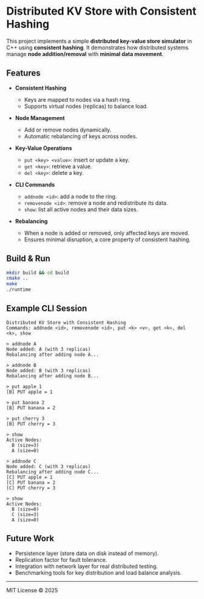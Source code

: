 # Distributed KV Store with Consistent Hashing

This project implements a simple **distributed key-value store simulator** in C++ using **consistent hashing**.
It demonstrates how distributed systems manage **node addition/removal** with **minimal data movement**.

## Features

* **Consistent Hashing**

  * Keys are mapped to nodes via a hash ring.
  * Supports virtual nodes (replicas) to balance load.
* **Node Management**

  * Add or remove nodes dynamically.
  * Automatic rebalancing of keys across nodes.
* **Key-Value Operations**

  * `put <key> <value>`: insert or update a key.
  * `get <key>`: retrieve a value.
  * `del <key>`: delete a key.
* **CLI Commands**

  * `addnode <id>`: add a node to the ring.
  * `removenode <id>`: remove a node and redistribute its data.
  * `show`: list all active nodes and their data sizes.
* **Rebalancing**

  * When a node is added or removed, only affected keys are moved.
  * Ensures minimal disruption, a core property of consistent hashing.

## Build & Run

```bash
mkdir build && cd build
cmake ..
make
./runtime
```

## Example CLI Session

```
Distributed KV Store with Consistent Hashing
Commands: addnode <id>, removenode <id>, put <k> <v>, get <k>, del <k>, show

> addnode A
Node added: A (with 3 replicas)
Rebalancing after adding node A...

> addnode B
Node added: B (with 3 replicas)
Rebalancing after adding node B...

> put apple 1
[B] PUT apple = 1

> put banana 2
[B] PUT banana = 2

> put cherry 3
[B] PUT cherry = 3

> show
Active Nodes:
  B (size=3)
  A (size=0)

> addnode C
Node added: C (with 3 replicas)
Rebalancing after adding node C...
[C] PUT apple = 1
[C] PUT banana = 2
[C] PUT cherry = 3

> show
Active Nodes:
  B (size=0)
  C (size=3)
  A (size=0)
```

## Future Work

* Persistence layer (store data on disk instead of memory).
* Replication factor for fault tolerance.
* Integration with network layer for real distributed testing.
* Benchmarking tools for key distribution and load balance analysis.

---

MIT License © 2025
